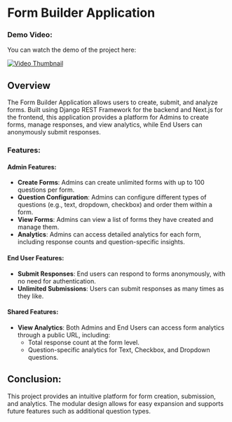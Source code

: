 
# Form Builder Application

### Demo Video:
You can watch the demo of the project here:


[![Video Thumbnail](https://github.com/user-attachments/assets/006c992c-3280-43ec-8b93-62f1e11d5972)](https://github.com/user-attachments/assets/006c992c-3280-43ec-8b93-62f1e11d5972)



## Overview

The Form Builder Application allows users to create, submit, and analyze forms. Built using Django REST Framework for the backend and Next.js for the frontend, this application provides a platform for Admins to create forms, manage responses, and view analytics, while End Users can anonymously submit responses.


### Features:

#### Admin Features:
- **Create Forms**: Admins can create unlimited forms with up to 100 questions per form.
- **Question Configuration**: Admins can configure different types of questions (e.g., text, dropdown, checkbox) and order them within a form.
- **View Forms**: Admins can view a list of forms they have created and manage them.
- **Analytics**: Admins can access detailed analytics for each form, including response counts and question-specific insights.

#### End User Features:
- **Submit Responses**: End users can respond to forms anonymously, with no need for authentication.
- **Unlimited Submissions**: Users can submit responses as many times as they like.

#### Shared Features:
- **View Analytics**: Both Admins and End Users can access form analytics through a public URL, including:
  - Total response count at the form level.
  - Question-specific analytics for Text, Checkbox, and Dropdown questions.




## Conclusion:
This project provides an intuitive platform for form creation, submission, and analytics. The modular design allows for easy expansion and supports future features such as additional question types.

